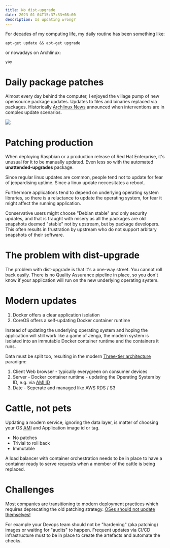 ```yaml
---
title: No dist-upgrade
date: 2023-01-04T15:37:33+08:00
description: Is updating wrong?
---
```


For decades of my computing life, my daily routine has been something like:

    apt-get update && apt-get upgrade

or nowadays on Archlinux:

    yay

# Daily package patches

Almost every day behind the computer, I enjoyed the village pump of new opensource package updates. Updates to files and binaries replaced via packages. Historically [Archlinux News](https://archlinux.org/news/) announced when interventions are in complex update scenarios.

<img src="https://s.natalian.org/2023-01-04/intervention.png">

# Patching production

When deploying Raspbian or a production release of Red Hat Enterprise, it's unusual for it to be manually updated. Even less so with the automated **unattended-upgrades** package.

Since regular linux updates are common, people tend not to update for fear of jeopardising uptime. Since a linux update neccesitates a reboot.

Furthermore applications tend to depend on underlying operating system libraries, so there is a reluctance to update the operating system, for fear it might affect the running application.

Conservative users might choose "Debian stable" and only security updates, and that is fraught with misery as all the packages are old snapshots deemed "stable" not by upstream, but by package developers. This often results in frustration by upstream who do not support arbitary snapshots of their software.

# The problem with dist-upgrade

The problem with dist-upgrade is that it's a one-way street. You cannot roll back easily. There is no Quality Assurance pipeline in place, so you don't know if your application will run on the new underlying operating system.

#  Modern updates

1. Docker offers a clear application isolation
2. CoreOS offers a self-updating Docker container runtime

Instead of updating the underlying operating system and hoping the application will still work like a game of Jenga, the modern system is isolated into an immutable Docker container runtime and the containers it runs.

Data must be split too, resulting in the modern [Three-tier architecture](https://docs.aws.amazon.com/whitepapers/latest/serverless-multi-tier-architectures-api-gateway-lambda/three-tier-architecture-overview.html) paradigm:

1. Client Web browser - typically everygreen on consumer devices
2. Server - Docker container runtime - updating the Operating System by ID, e.g. via [AMI ID](https://aws.amazon.com/blogs/compute/query-for-the-latest-amazon-linux-ami-ids-using-aws-systems-manager-parameter-store/)
3. Date - Seperate and managed like AWS RDS / S3

# Cattle, not pets

Updating a modern service, ignoring the data layer, is matter of choosing your OS <abbr title="Amazon Linux Image">AMI</abbr> and Application image id or tag.

* No patches
* Trivial to roll back
* Immutable

A load balancer with container orchestration needs to be in place to have a container ready to serve requests when a member of the cattle is being replaced.

# Challenges

Most companies are transitioning to modern deployment practices which requires deprecating the old patching strategy. [OSes should not update themselves!](https://forums.raspberrypi.com/viewtopic.php?p=2054478)

For example your Devops team should not be "hardening" (aka patching) images or waiting for "audits" to happen. Frequent updates via CI/CD infrastructure must to be in place to create the artefacts and automate the checks.
